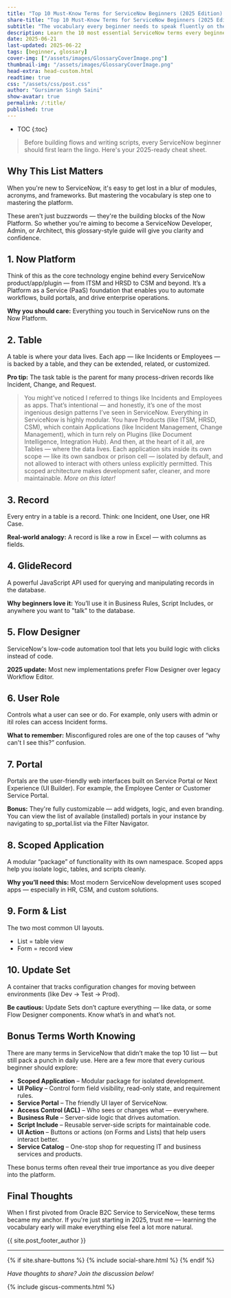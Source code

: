 ```yaml
---
title: "Top 10 Must-Know Terms for ServiceNow Beginners (2025 Edition) - NowGlide"
share-title: "Top 10 Must-Know Terms for ServiceNow Beginners (2025 Edition) - NowGlide"
subtitle: "The vocabulary every beginner needs to speak fluently on the Now Platform"
description: Learn the 10 most essential ServiceNow terms every beginner should know in 2025 — from GlideRecord to Flow Designer, get fluent in the Now Platform's core concepts.
date: 2025-06-21
last-updated: 2025-06-22
tags: [beginner, glossary]
cover-img: ["/assets/images/GlossaryCoverImage.png"]
thumbnail-img: "/assets/images/GlossaryCoverImage.png"
head-extra: head-custom.html
readtime: true
css: "/assets/css/post.css"
author: "Gursimran Singh Saini"
show-avatar: true
permalink: /:title/
published: true
---
```


* TOC
{:toc}

> Before building flows and writing scripts, every ServiceNow beginner should first learn the lingo. Here's your 2025-ready cheat sheet.

## Why This List Matters
When you're new to ServiceNow, it's easy to get lost in a blur of modules, acronyms, and frameworks. But mastering the vocabulary is step one to mastering the platform.

These aren't just buzzwords — they're the building blocks of the Now Platform. So whether you're aiming to become a ServiceNow Developer, Admin, or Architect, this glossary-style guide will give you clarity and confidence.

## 1. Now Platform
Think of this as the core technology engine behind every ServiceNow product/app/plugin — from ITSM and HRSD to CSM and beyond. It’s a Platform as a Service (PaaS) foundation that enables you to automate workflows, build portals, and drive enterprise operations.

**Why you should care:** Everything you touch in ServiceNow runs on the Now Platform.

## 2. Table
A table is where your data lives. Each app — like Incidents or Employees — is backed by a table, and they can be extended, related, or customized.

**Pro tip:** The task table is the parent for many process-driven records like Incident, Change, and Request.

> You might’ve noticed I referred to things like Incidents and Employees as apps. That’s intentional — and honestly, it’s one of the most ingenious design patterns I’ve seen in ServiceNow.
Everything in ServiceNow is highly modular. You have Products (like ITSM, HRSD, CSM), which contain Applications (like Incident Management, Change Management), which in turn rely on Plugins (like Document Intelligence, Integration Hub). And then, at the heart of it all, are Tables — where the data lives.
Each application sits inside its own scope — like its own sandbox or prison cell — isolated by default, and not allowed to interact with others unless explicitly permitted. This scoped architecture makes development safer, cleaner, and more maintainable. _More on this later!_

## 3. Record
Every entry in a table is a record. Think: one Incident, one User, one HR Case.

**Real-world analogy:** A record is like a row in Excel — with columns as fields.

## 4. GlideRecord
A powerful JavaScript API used for querying and manipulating records in the database.

**Why beginners love it:** You’ll use it in Business Rules, Script Includes, or anywhere you want to "talk" to the database.

## 5. Flow Designer
ServiceNow's low-code automation tool that lets you build logic with clicks instead of code.

**2025 update:** Most new implementations prefer Flow Designer over legacy Workflow Editor.

## 6. User Role
Controls what a user can see or do. For example, only users with admin or itil roles can access Incident forms.

**What to remember:** Misconfigured roles are one of the top causes of “why can't I see this?” confusion.

## 7. Portal
Portals are the user-friendly web interfaces built on Service Portal or Next Experience (UI Builder). For example, the Employee Center or Customer Service Portal.

**Bonus:** They're fully customizable — add widgets, logic, and even branding. You can view the list of available (installed) portals in your instance by navigating to sp_portal.list via the Filter Navigator.

## 8. Scoped Application
A modular “package” of functionality with its own namespace. Scoped apps help you isolate logic, tables, and scripts cleanly.

**Why you’ll need this:** Most modern ServiceNow development uses scoped apps — especially in HR, CSM, and custom solutions.

## 9. Form & List
The two most common UI layouts.
* List = table view
* Form = record view

## 10. Update Set
A container that tracks configuration changes for moving between environments (like Dev → Test → Prod).

**Be cautious:** Update Sets don’t capture everything — like data, or some Flow Designer components. Know what’s in and what’s not.

## Bonus Terms Worth Knowing

There are many terms in ServiceNow that didn’t make the top 10 list — but still pack a punch in daily use. Here are a few more that every curious beginner should explore:

- **Scoped Application** – Modular package for isolated development.
- **UI Policy** – Control form field visibility, read-only state, and requirement rules.
- **Service Portal** – The friendly UI layer of ServiceNow.
- **Access Control (ACL)** – Who sees or changes what — everywhere.
- **Business Rule** – Server-side logic that drives automation.
- **Script Include** – Reusable server-side scripts for maintainable code.
- **UI Action** – Buttons or actions (on Forms and Lists) that help users interact better.
- **Service Catalog** – One-stop shop for requesting IT and business services and products.

These bonus terms often reveal their true importance as you dive deeper into the platform.

## Final Thoughts
When I first pivoted from Oracle B2C Service to ServiceNow, these terms became my anchor. If you're just starting in 2025, trust me — learning the vocabulary early will make everything else feel a lot more natural.

{{ site.post_footer_author }}

---

{% if site.share-buttons %} {% include social-share.html %} {% endif %}

*Have thoughts to share? Join the discussion below!*

{% include giscus-comments.html %}